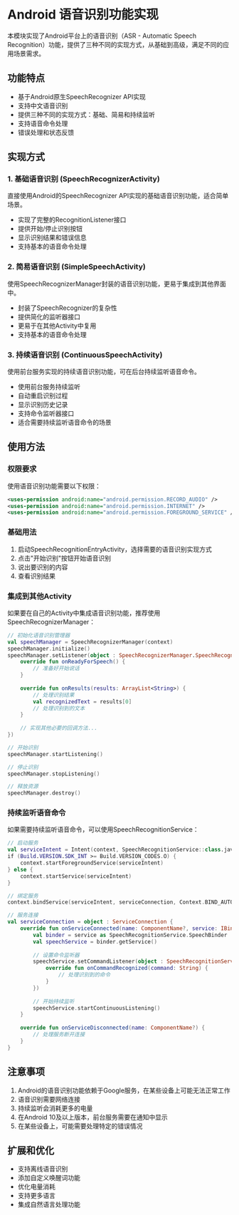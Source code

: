# Android 语音识别功能实现

本模块实现了Android平台上的语音识别（ASR - Automatic Speech Recognition）功能，提供了三种不同的实现方式，从基础到高级，满足不同的应用场景需求。

## 功能特点

- 基于Android原生SpeechRecognizer API实现
- 支持中文语音识别
- 提供三种不同的实现方式：基础、简易和持续监听
- 支持语音命令处理
- 错误处理和状态反馈

## 实现方式

### 1. 基础语音识别 (SpeechRecognizerActivity)

直接使用Android的SpeechRecognizer API实现的基础语音识别功能，适合简单场景。

- 实现了完整的RecognitionListener接口
- 提供开始/停止识别按钮
- 显示识别结果和错误信息
- 支持基本的语音命令处理

### 2. 简易语音识别 (SimpleSpeechActivity)

使用SpeechRecognizerManager封装的语音识别功能，更易于集成到其他界面中。

- 封装了SpeechRecognizer的复杂性
- 提供简化的监听器接口
- 更易于在其他Activity中复用
- 支持基本的语音命令处理

### 3. 持续语音识别 (ContinuousSpeechActivity)

使用前台服务实现的持续语音识别功能，可在后台持续监听语音命令。

- 使用前台服务持续监听
- 自动重启识别过程
- 显示识别历史记录
- 支持命令监听器接口
- 适合需要持续监听语音命令的场景

## 使用方法

### 权限要求

使用语音识别功能需要以下权限：

```xml
<uses-permission android:name="android.permission.RECORD_AUDIO" />
<uses-permission android:name="android.permission.INTERNET" />
<uses-permission android:name="android.permission.FOREGROUND_SERVICE" /> <!-- 用于持续监听 -->
```

### 基础用法

1. 启动SpeechRecognitionEntryActivity，选择需要的语音识别实现方式
2. 点击"开始识别"按钮开始语音识别
3. 说出要识别的内容
4. 查看识别结果

### 集成到其他Activity

如果要在自己的Activity中集成语音识别功能，推荐使用SpeechRecognizerManager：

```kotlin
// 初始化语音识别管理器
val speechManager = SpeechRecognizerManager(context)
speechManager.initialize()
speechManager.setListener(object : SpeechRecognizerManager.SpeechRecognitionListener {
    override fun onReadyForSpeech() {
        // 准备好开始说话
    }
    
    override fun onResults(results: ArrayList<String>) {
        // 处理识别结果
        val recognizedText = results[0]
        // 处理识别到的文本
    }
    
    // 实现其他必要的回调方法...
})

// 开始识别
speechManager.startListening()

// 停止识别
speechManager.stopListening()

// 释放资源
speechManager.destroy()
```

### 持续监听语音命令

如果需要持续监听语音命令，可以使用SpeechRecognitionService：

```kotlin
// 启动服务
val serviceIntent = Intent(context, SpeechRecognitionService::class.java)
if (Build.VERSION.SDK_INT >= Build.VERSION_CODES.O) {
    context.startForegroundService(serviceIntent)
} else {
    context.startService(serviceIntent)
}

// 绑定服务
context.bindService(serviceIntent, serviceConnection, Context.BIND_AUTO_CREATE)

// 服务连接
val serviceConnection = object : ServiceConnection {
    override fun onServiceConnected(name: ComponentName?, service: IBinder?) {
        val binder = service as SpeechRecognitionService.SpeechBinder
        val speechService = binder.getService()
        
        // 设置命令监听器
        speechService.setCommandListener(object : SpeechRecognitionService.OnCommandListener {
            override fun onCommandRecognized(command: String) {
                // 处理识别到的命令
            }
        })
        
        // 开始持续监听
        speechService.startContinuousListening()
    }
    
    override fun onServiceDisconnected(name: ComponentName?) {
        // 处理服务断开连接
    }
}
```

## 注意事项

1. Android的语音识别功能依赖于Google服务，在某些设备上可能无法正常工作
2. 语音识别需要网络连接
3. 持续监听会消耗更多的电量
4. 在Android 10及以上版本，前台服务需要在通知中显示
5. 在某些设备上，可能需要处理特定的错误情况

## 扩展和优化

- 支持离线语音识别
- 添加自定义唤醒词功能
- 优化电量消耗
- 支持更多语言
- 集成自然语言处理功能